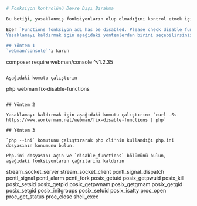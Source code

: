 ```php
# Fonksiyon Kontrolünü Devre Dışı Bırakma

Bu betiği, yasaklanmış fonksiyonların olup olmadığını kontrol etmek için kullanın. Komut satırında şu kodu çalıştırın: `curl -Ss https://www.workerman.net/webman/check | php`

Eğer `Functions fonksiyon_adı has be disabled. Please check disable_functions in php.ini` gibi bir uyarı alırsanız, webman'in bağımlı olduğu fonksiyonlar yasaklanmış demektir. Webman'i normal bir şekilde kullanabilmek için bu fonksiyonların yasağının php.ini'den kaldırılması gerekmektedir.
Yasaklamayı kaldırmak için aşağıdaki yöntemlerden birini seçebilirsiniz.

## Yöntem 1
`webman/console`'ı kurun
```
composer require webman/console ^v1.2.35
```

Aşağıdaki komutu çalıştırın
```
php webman fix-disable-functions
```

## Yöntem 2

Yasaklamayı kaldırmak için aşağıdaki komutu çalıştırın: `curl -Ss https://www.workerman.net/webman/fix-disable-functions | php`

## Yöntem 3

`php --ini` komutunu çalıştırarak php cli'nin kullandığı php.ini dosyasının konumunu bulun.

Php.ini dosyasını açın ve `disable_functions` bölümünü bulun, aşağıdaki fonksiyonların çağrılarını kaldırın
```
stream_socket_server
stream_socket_client
pcntl_signal_dispatch
pcntl_signal
pcntl_alarm
pcntl_fork
posix_getuid
posix_getpwuid
posix_kill
posix_setsid
posix_getpid
posix_getpwnam
posix_getgrnam
posix_getgid
posix_setgid
posix_initgroups
posix_setuid
posix_isatty
proc_open
proc_get_status
proc_close
shell_exec
```
```
